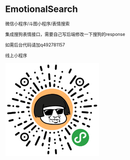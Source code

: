 # EmotionalSearch
微信小程序/斗图小程序/表情搜索

集成搜狗表情接口，需要自己写后端修改一下搜狗的response

如需后台代码请加q492781157

线上小程序


<img src="wechat_code.jpg" width="300" hegiht="300" align=center />
